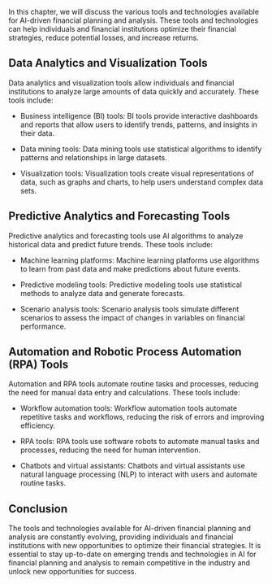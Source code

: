 
In this chapter, we will discuss the various tools and technologies available for AI-driven financial planning and analysis. These tools and technologies can help individuals and financial institutions optimize their financial strategies, reduce potential losses, and increase returns.

Data Analytics and Visualization Tools
--------------------------------------

Data analytics and visualization tools allow individuals and financial institutions to analyze large amounts of data quickly and accurately. These tools include:

* Business intelligence (BI) tools: BI tools provide interactive dashboards and reports that allow users to identify trends, patterns, and insights in their data.

* Data mining tools: Data mining tools use statistical algorithms to identify patterns and relationships in large datasets.

* Visualization tools: Visualization tools create visual representations of data, such as graphs and charts, to help users understand complex data sets.

Predictive Analytics and Forecasting Tools
------------------------------------------

Predictive analytics and forecasting tools use AI algorithms to analyze historical data and predict future trends. These tools include:

* Machine learning platforms: Machine learning platforms use algorithms to learn from past data and make predictions about future events.

* Predictive modeling tools: Predictive modeling tools use statistical methods to analyze data and generate forecasts.

* Scenario analysis tools: Scenario analysis tools simulate different scenarios to assess the impact of changes in variables on financial performance.

Automation and Robotic Process Automation (RPA) Tools
-----------------------------------------------------

Automation and RPA tools automate routine tasks and processes, reducing the need for manual data entry and calculations. These tools include:

* Workflow automation tools: Workflow automation tools automate repetitive tasks and workflows, reducing the risk of errors and improving efficiency.

* RPA tools: RPA tools use software robots to automate manual tasks and processes, reducing the need for human intervention.

* Chatbots and virtual assistants: Chatbots and virtual assistants use natural language processing (NLP) to interact with users and automate routine tasks.

Conclusion
----------

The tools and technologies available for AI-driven financial planning and analysis are constantly evolving, providing individuals and financial institutions with new opportunities to optimize their financial strategies. It is essential to stay up-to-date on emerging trends and technologies in AI for financial planning and analysis to remain competitive in the industry and unlock new opportunities for success.
